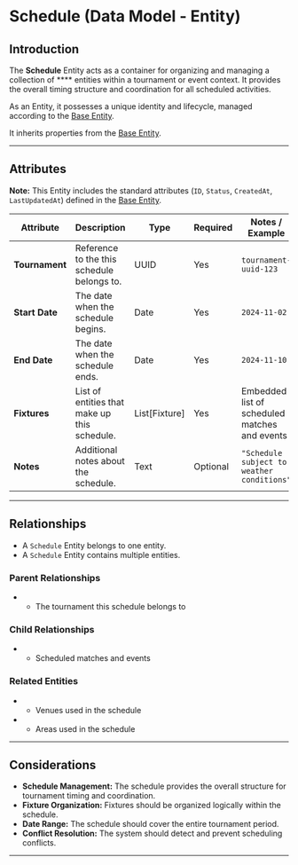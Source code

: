 # **Schedule** (Data Model - Entity)

## **Introduction**

The **Schedule** Entity acts as a container for organizing and managing a collection of \*\*\*\* entities within a
tournament or event context. It provides the overall timing structure and coordination for all scheduled activities.

As an Entity, it possesses a unique identity and lifecycle, managed according to the [Base Entity](../foundation/base_entity.md).

It inherits properties from the [Base Entity](../foundation/base_entity.md).

---

## **Attributes**

**Note:** This Entity includes the standard attributes (`ID`, `Status`, `CreatedAt`, `LastUpdatedAt`) defined in the [Base Entity](../foundation/base_entity.md).

| Attribute      | Description                                  | Type          | Required | Notes / Example                               |
| -------------- | -------------------------------------------- | ------------- | -------- | --------------------------------------------- |
| **Tournament** | Reference to the this schedule belongs to.   | UUID          | Yes      | `tournament-uuid-123`                         |
| **Start Date** | The date when the schedule begins.           | Date          | Yes      | `2024-11-02`                                  |
| **End Date**   | The date when the schedule ends.             | Date          | Yes      | `2024-11-10`                                  |
| **Fixtures**   | List of entities that make up this schedule. | List[Fixture] | Yes      | Embedded list of scheduled matches and events |
| **Notes**      | Additional notes about the schedule.         | Text          | Optional | `"Schedule subject to weather conditions"`    |

---

## **Relationships**

- A `Schedule` Entity belongs to one entity.
- A `Schedule` Entity contains multiple entities.

### Parent Relationships

- - The tournament this schedule belongs to

### Child Relationships

- - Scheduled matches and events

### Related Entities

- - Venues used in the schedule
- - Areas used in the schedule

---

## **Considerations**

- **Schedule Management:** The schedule provides the overall structure for tournament timing and coordination.
- **Fixture Organization:** Fixtures should be organized logically within the schedule.
- **Date Range:** The schedule should cover the entire tournament period.
- **Conflict Resolution:** The system should detect and prevent scheduling conflicts.

---
